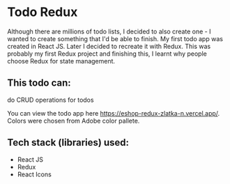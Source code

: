 # Todo Redux

Although there are millions of todo lists, I decided to also create one - I wanted to create something that I'd be able to finish. My first todo app was created in React JS. Later I decided to recreate it with Redux. This was probably my first Redux project and finishing this, I learnt why people choose Redux for state management.

## This todo can:

do CRUD operations for todos

You can view the todo app here https://eshop-redux-zlatka-n.vercel.app/. Colors were chosen from Adobe color pallete.

## Tech stack (libraries) used:

- React JS
- Redux
- React Icons

